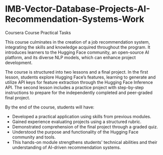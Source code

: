# IMB-Vector-Database-Projects-AI-Recommendation-Systems-Work
Coursera Course Practical Tasks

This course culminates in the creation of a job recommendation system, integrating the skills and knowledge acquired throughout the program. It introduces learners to the Hugging Face community, an open-source AI platform, and its diverse NLP models, which can enhance project development.

The course is structured into two lessons and a final project. In the first lesson, students explore Hugging Face’s features, learning to generate and utilize API keys for feature extraction through the Hugging Face Inference API. The second lesson includes a practice project with step-by-step instructions to prepare for the independently completed and peer-graded final project.

By the end of the course, students will have:

* Developed a practical application using skills from previous modules.
* Gained experience evaluating projects using a structured rubric.
* Demonstrated comprehension of the final project through a graded quiz.
* Understood the purpose and functionality of the Hugging Face community and tools.
* This hands-on module strengthens students' technical abilities and their understanding of AI-driven recommendation systems.
